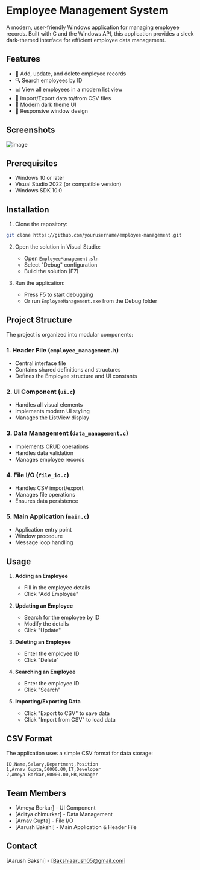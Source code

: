 # Employee Management System

A modern, user-friendly Windows application for managing employee records. Built with C and the Windows API, this application provides a sleek dark-themed interface for efficient employee data management.

## Features

- 📝 Add, update, and delete employee records
- 🔍 Search employees by ID
- 📊 View all employees in a modern list view
- 💾 Import/Export data to/from CSV files
- 🎨 Modern dark theme UI
- 📱 Responsive window design

## Screenshots

![image](https://github.com/user-attachments/assets/ca75e0ac-993f-485c-90c8-52c2ec83d5fa)


## Prerequisites

- Windows 10 or later
- Visual Studio 2022 (or compatible version)
- Windows SDK 10.0

## Installation

1. Clone the repository:
```bash
git clone https://github.com/yourusername/employee-management.git
```

2. Open the solution in Visual Studio:
   - Open `EmployeeManagement.sln`
   - Select "Debug" configuration
   - Build the solution (F7)

3. Run the application:
   - Press F5 to start debugging
   - Or run `EmployeeManagement.exe` from the Debug folder

## Project Structure

The project is organized into modular components:

### 1. Header File (`employee_management.h`)
- Central interface file
- Contains shared definitions and structures
- Defines the Employee structure and UI constants

### 2. UI Component (`ui.c`)
- Handles all visual elements
- Implements modern UI styling
- Manages the ListView display

### 3. Data Management (`data_management.c`)
- Implements CRUD operations
- Handles data validation
- Manages employee records

### 4. File I/O (`file_io.c`)
- Handles CSV import/export
- Manages file operations
- Ensures data persistence

### 5. Main Application (`main.c`)
- Application entry point
- Window procedure
- Message loop handling

## Usage

1. **Adding an Employee**
   - Fill in the employee details
   - Click "Add Employee"

2. **Updating an Employee**
   - Search for the employee by ID
   - Modify the details
   - Click "Update"

3. **Deleting an Employee**
   - Enter the employee ID
   - Click "Delete"

4. **Searching an Employee**
   - Enter the employee ID
   - Click "Search"

5. **Importing/Exporting Data**
   - Click "Export to CSV" to save data
   - Click "Import from CSV" to load data

## CSV Format

The application uses a simple CSV format for data storage:

```csv
ID,Name,Salary,Department,Position
1,Arnav Gupta,50000.00,IT,Developer
2,Ameya Borkar,60000.00,HR,Manager
```

## Team Members

- [Ameya Borkar] - UI Component
- [Aditya chimurkar] - Data Management
- [Arnav Gupta] - File I/O
- [Aarush Bakshi] - Main Application & Header File


## Contact

[Aarush Bakshi] - [Bakshiaarush05@gmail.com]
